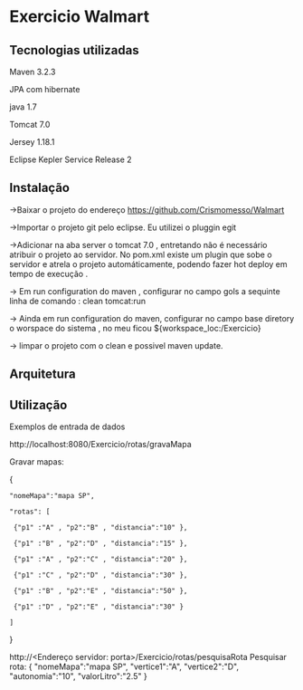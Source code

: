 # Exercicio Walmart



## Tecnologias utilizadas

Maven 3.2.3

JPA com hibernate 

java 1.7 

Tomcat 7.0

Jersey 1.18.1

Eclipse Kepler Service Release 2


## Instalação

->Baixar o projeto do endereço https://github.com/Crismomesso/Walmart

->Importar o projeto git pelo eclipse. Eu utilizei o pluggin egit

->Adicionar na aba server o tomcat 7.0 , entretando não é necessário atribuir o projeto ao servidor. No pom.xml existe 
um plugin que sobe o servidor e atrela o projeto automáticamente, podendo fazer hot deploy em tempo de execução .

-> Em run configuration do maven , configurar  no campo gols a sequinte linha de comando : clean tomcat:run

-> Ainda em run configuration do maven, configurar no campo base diretory o worspace do sistema ,  no meu ficou ${workspace_loc:/Exercicio}

-> limpar o projeto com o clean e possivel maven update.

## Arquitetura

## Utilização 

Exemplos de entrada de dados 


http://localhost:8080/Exercicio/rotas/gravaMapa

Gravar mapas:

{

	"nomeMapa":"mapa SP",
	
	"rotas": [
	
	 {"p1" :"A" , "p2":"B" , "distancia":"10" },
	 
	 {"p1" :"B" , "p2":"D" , "distancia":"15" },
	 
	 {"p1" :"A" , "p2":"C" , "distancia":"20" },
	 
	 {"p1" :"C" , "p2":"D" , "distancia":"30" },
	 
	 {"p1" :"B" , "p2":"E" , "distancia":"50" },
	 
	 {"p1" :"D" , "p2":"E" , "distancia":"30" }
	 
	]
	
}



http://<Endereço servidor: porta>/Exercicio/rotas/pesquisaRota
Pesquisar rota:
{
	"nomeMapa":"mapa SP",
	"vertice1":"A",
	"vertice2":"D",
	"autonomia":"10",
	"valorLitro":"2.5"
}